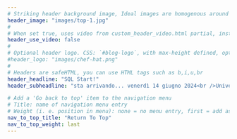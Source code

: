```yaml
---
# Striking header background image, Ideal images are homogenous around the centre and contrasting to the text. Non-ideal images can use `title_guard`
header_image: "images/top-1.jpg"
#
# When set true, uses video from custom_header_video.html partial, instead of header_image
header_use_video: false
#
# Optional header logo. CSS: `#blog-logo`, with max-height defined, optimize to prevent scaling
#header_logo: "images/chef-hat.png"
#
# Headers are safeHTML, you can use HTML tags such as b,i,u,br
header_headline: "SQL Start!"
header_subheadline: "sta arrivando... venerdì 14 giugno 2024<br />Università Politecnica delle Marche - Ancona"

# Add a 'Go back to top' item to the navigation menu
# Title: name of navigation menu entry
# Weight (i. e. position in menu): none = no menu entry, first = add as first entry, last = ad as last entry
nav_to_top_title: "Return To Top"
nav_to_top_weight: last
---
```


